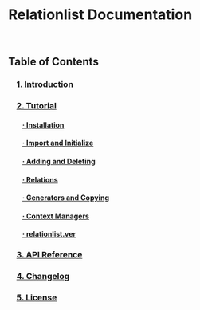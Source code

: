 # Relationlist Documentation
<br />
  
## Table of Contents
### &emsp;[1. Introduction](#intro)
### &emsp;[2. Tutorial](tutorial.md)
#### &emsp;&emsp;[· Installation](tutorial.md/#install)
#### &emsp;&emsp;[· Import and Initialize](tutorial.md/#impinit)
#### &emsp;&emsp;[· Adding and Deleting](tutorial.md/#adddelete)
#### &emsp;&emsp;[· Relations](tutorial.md/#relations)
#### &emsp;&emsp;[· Generators and Copying](tutorial.md/#gencopy)
#### &emsp;&emsp;[· Context Managers](tutorial.md/#context)
#### &emsp;&emsp;[· relationlist.ver](tutorial.md/#ver)
### &emsp;[3. API Reference](apiref.md)
### &emsp;[4. Changelog](changelog.md)
### &emsp;[5. License](license.md)
